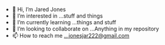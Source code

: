- 👋 Hi, I’m Jared Jones
- 👀 I’m interested in ...stuff and things
- 🌱 I’m currently learning ...things and stuff
- 💞️ I’m looking to collaborate on ...Anything in my repository
- 📫 How to reach me ...jonesjar222@gmail.com

<!---
DanielFernweh/DanielFernweh is a ✨ special ✨ repository because its `README.md` (this file) appears on your GitHub profile.
You can click the Preview link to take a look at your changes.
--->
